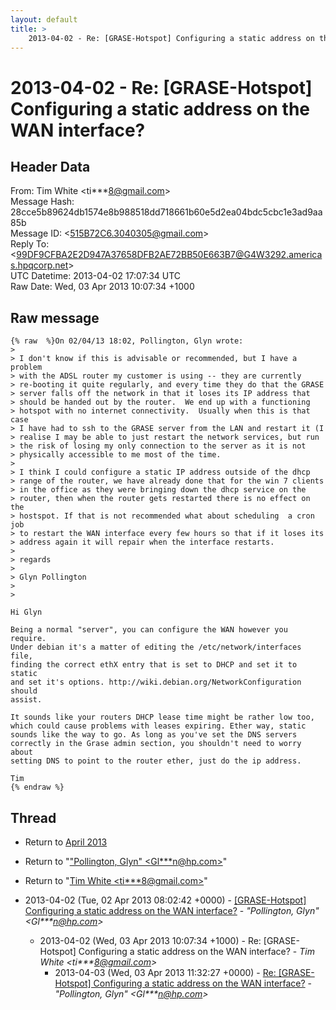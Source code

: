 ```yaml
---
layout: default
title: >
    2013-04-02 - Re: [GRASE-Hotspot] Configuring a static address on the WAN	interface?
---
```


# 2013-04-02 - Re: [GRASE-Hotspot] Configuring a static address on the WAN	interface?

## Header Data

From: Tim White \<ti***8@gmail.com\><br>
Message Hash: 28cce5b89624db1574e8b988518dd718661b60e5d2ea04bdc5cbc1e3ad9aa85b<br>
Message ID: \<515B72C6.3040305@gmail.com\><br>
Reply To: \<99DF9CFBA2E2D947A37658DFB2AE72BB50E663B7@G4W3292.americas.hpqcorp.net\><br>
UTC Datetime: 2013-04-02 17:07:34 UTC<br>
Raw Date: Wed, 03 Apr 2013 10:07:34 +1000<br>

## Raw message

```
{% raw  %}On 02/04/13 18:02, Pollington, Glyn wrote:
>
> I don't know if this is advisable or recommended, but I have a problem 
> with the ADSL router my customer is using -- they are currently 
> re-booting it quite regularly, and every time they do that the GRASE 
> server falls off the network in that it loses its IP address that 
> should be handed out by the router.  We end up with a functioning 
> hotspot with no internet connectivity.  Usually when this is that case 
> I have had to ssh to the GRASE server from the LAN and restart it (I 
> realise I may be able to just restart the network services, but run 
> the risk of losing my only connection to the server as it is not 
> physically accessible to me most of the time.
>
> I think I could configure a static IP address outside of the dhcp 
> range of the router, we have already done that for the win 7 clients 
> in the office as they were bringing down the dhcp service on the 
> router, then when the router gets restarted there is no effect on the 
> hostspot. If that is not recommended what about scheduling  a cron job 
> to restart the WAN interface every few hours so that if it loses its 
> address again it will repair when the interface restarts.
>
> regards
>
> Glyn Pollington
>
>

Hi Glyn

Being a normal "server", you can configure the WAN however you require. 
Under debian it's a matter of editing the /etc/network/interfaces file, 
finding the correct ethX entry that is set to DHCP and set it to static 
and set it's options. http://wiki.debian.org/NetworkConfiguration should 
assist.

It sounds like your routers DHCP lease time might be rather low too, 
which could cause problems with leases expiring. Ether way, static 
sounds like the way to go. As long as you've set the DNS servers 
correctly in the Grase admin section, you shouldn't need to worry about 
setting DNS to point to the router ether, just do the ip address.

Tim
{% endraw %}
```

## Thread

+ Return to [April 2013](/archive/2013/04)

+ Return to "["Pollington, Glyn" <Gl***n<span>@</span>hp.com>](/authors/gl___n_at_hp_com)"
+ Return to "[Tim White <ti***8<span>@</span>gmail.com>](/authors/ti___8_at_gmail_com)"

+ 2013-04-02 (Tue, 02 Apr 2013 08:02:42 +0000) - [[GRASE-Hotspot] Configuring a static address on the WAN interface?](/archive/2013/04/d22ff920f0281563dfdcde9509037fc2e26bb4526870dd299d0988fa0f14a69e) - _"Pollington, Glyn" \<Gl***n@hp.com\>_
  + 2013-04-02 (Wed, 03 Apr 2013 10:07:34 +1000) - Re: [GRASE-Hotspot] Configuring a static address on the WAN	interface? - _Tim White \<ti***8@gmail.com\>_
    + 2013-04-03 (Wed, 03 Apr 2013 11:32:27 +0000) - [Re: [GRASE-Hotspot] Configuring a static address on the	WAN	interface?](/archive/2013/04/3fd7a6dd2842ab04ccc4ea1c08e041a10e2e7b36361147318a4e042841794a15) - _"Pollington, Glyn" \<Gl***n@hp.com\>_


